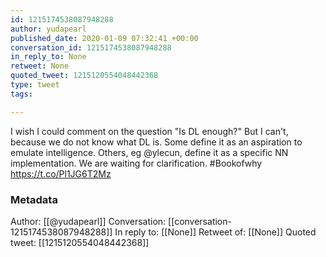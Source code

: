 ```yaml
---
id: 1215174538087948288
author: yudapearl
published_date: 2020-01-09 07:32:41 +00:00
conversation_id: 1215174538087948288
in_reply_to: None
retweet: None
quoted_tweet: 1215120554048442368
type: tweet
tags:

---
```


I wish I could comment on the question "Is DL enough?" But I can't, because we do not know what DL is. Some define it as an aspiration to emulate intelligence. Others, eg @ylecun, define it as a specific NN implementation. We are waiting for clarification. #Bookofwhy https://t.co/Pl1JG6T2Mz

### Metadata

Author: [[@yudapearl]]
Conversation: [[conversation-1215174538087948288]]
In reply to: [[None]]
Retweet of: [[None]]
Quoted tweet: [[1215120554048442368]]

